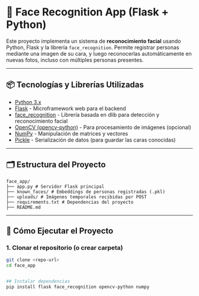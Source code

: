 # 🧠 Face Recognition App (Flask + Python)

Este proyecto implementa un sistema de **reconocimiento facial** usando Python, Flask y la librería `face_recognition`. Permite registrar personas mediante una imagen de su cara, y luego reconocerlas automáticamente en nuevas fotos, incluso con múltiples personas presentes.

---

## 📦 Tecnologías y Librerías Utilizadas

- [Python 3.x](https://www.python.org/)
- [Flask](https://flask.palletsprojects.com/) - Microframework web para el backend
- [face_recognition](https://github.com/ageitgey/face_recognition) - Librería basada en dlib para detección y reconocimiento facial
- [OpenCV (opencv-python)](https://pypi.org/project/opencv-python/) - Para procesamiento de imágenes (opcional)
- [NumPy](https://numpy.org/) - Manipulación de matrices y vectores
- [Pickle](https://docs.python.org/3/library/pickle.html) - Serialización de datos (para guardar las caras conocidas)

---

## 🗂️ Estructura del Proyecto
```text
face_app/
├── app.py # Servidor Flask principal
├── known_faces/ # Embeddings de personas registradas (.pkl)
├── uploads/ # Imágenes temporales recibidas por POST
├── requirements.txt # Dependencias del proyecto
├── README.md
```

---

## 🚀 Cómo Ejecutar el Proyecto

### 1. Clonar el repositorio (o crear carpeta)

```bash
git clone <repo-url>
cd face_app


## Instalar dependencias
pip install flask face_recognition opencv-python numpy
